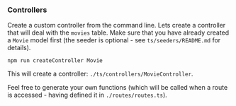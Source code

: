 ### Controllers

Create a custom controller from the command line. Lets create a controller that will deal with the `movies` table. Make sure that you have already created a `Movie` model first (the seeder is optional - see `ts/seeders/README.md` for details).

    npm run createController Movie

This will create a controller: `./ts/controllers/MovieController`.

Feel free to generate your own functions (which will be called when a route is accessed - having defined it in `./routes/routes.ts`).
